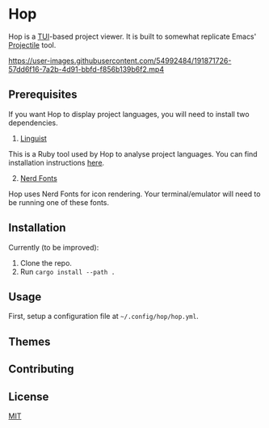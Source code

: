 # Hop

Hop is a [TUI](https://github.com/fdehau/tui-rs)-based project viewer. It is built to somewhat replicate Emacs' [Projectile](https://github.com/bbatsov/projectile) tool.

https://user-images.githubusercontent.com/54992484/191871726-57dd6f16-7a2b-4d91-bbfd-f856b139b6f2.mp4

## Prerequisites

If you want Hop to display project languages, you will need to install
two dependencies.

1. [Linguist](https://github.com/github/linguist)

This is a Ruby tool used by Hop to analyse project languages. You can find installation
instructions [here](https://github.com/github/linguist#installation).

2. [Nerd Fonts](https://www.nerdfonts.com/font-downloads)

Hop uses Nerd Fonts for icon rendering. Your terminal/emulator will need to
be running one of these fonts.

## Installation

Currently (to be improved):

1. Clone the repo.
2. Run `cargo install --path .`

## Usage

First, setup a configuration file at `~/.config/hop/hop.yml`.

## Themes

## Contributing

## License
[MIT](https://choosealicense.com/licenses/mit/)
